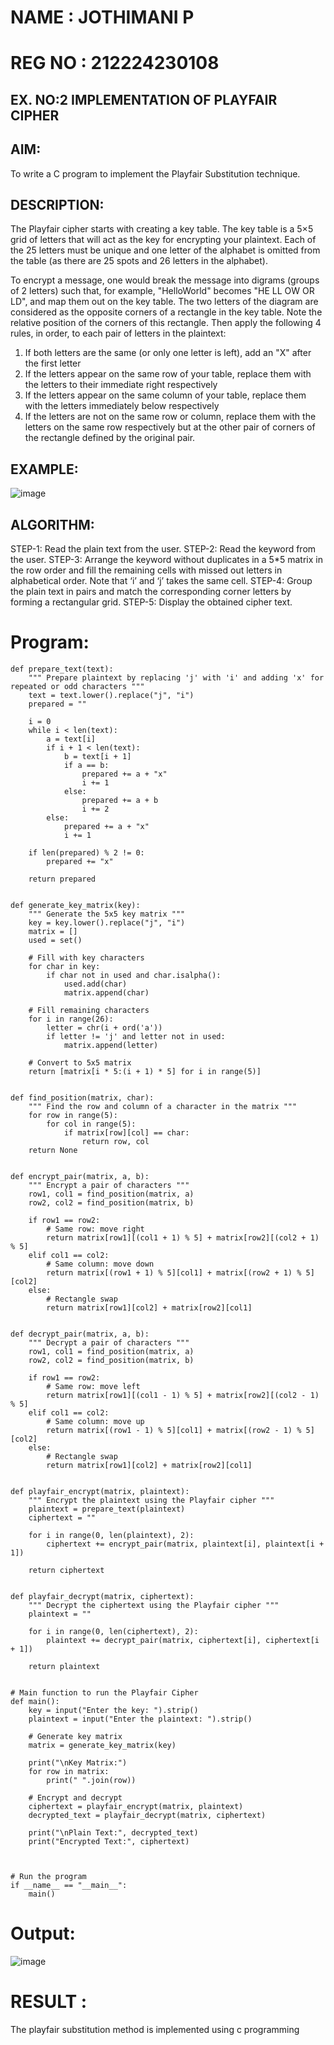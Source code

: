 # NAME : JOTHIMANI P
# REG NO : 212224230108

## EX. NO:2 IMPLEMENTATION OF PLAYFAIR CIPHER

 

## AIM:
 

 

To write a C program to implement the Playfair Substitution technique.

## DESCRIPTION:

The Playfair cipher starts with creating a key table. The key table is a 5×5 grid of letters that will act as the key for encrypting your plaintext. Each of the 25 letters must be unique and one letter of the alphabet is omitted from the table (as there are 25 spots and 26 letters in the alphabet).

To encrypt a message, one would break the message into digrams (groups of 2 letters) such that, for example, "HelloWorld" becomes "HE LL OW OR LD", and map them out on the key table. The two letters of the diagram are considered as the opposite corners of a rectangle in the key table. Note the relative position of the corners of this rectangle. Then apply the following 4 rules, in order, to each pair of letters in the plaintext:
1.	If both letters are the same (or only one letter is left), add an "X" after the first letter
2.	If the letters appear on the same row of your table, replace them with the letters to their immediate right respectively
3.	If the letters appear on the same column of your table, replace them with the letters immediately below respectively
4.	If the letters are not on the same row or column, replace them with the letters on the same row respectively but at the other pair of corners of the rectangle defined by the original pair.
## EXAMPLE:
![image](https://github.com/Hemamanigandan/EX-NO-2-/assets/149653568/e6858d4f-b122-42ba-acdb-db18ec2e9675)

 

## ALGORITHM:

STEP-1: Read the plain text from the user.
STEP-2: Read the keyword from the user.
STEP-3: Arrange the keyword without duplicates in a 5*5 matrix in the row order and fill the remaining cells with missed out letters in alphabetical order. Note that ‘i’ and ‘j’ takes the same cell.
STEP-4: Group the plain text in pairs and match the corresponding corner letters by forming a rectangular grid.
STEP-5: Display the obtained cipher text.




# Program:

~~~
def prepare_text(text):
    """ Prepare plaintext by replacing 'j' with 'i' and adding 'x' for repeated or odd characters """
    text = text.lower().replace("j", "i")
    prepared = ""
    
    i = 0
    while i < len(text):
        a = text[i]
        if i + 1 < len(text):
            b = text[i + 1]
            if a == b:
                prepared += a + "x"
                i += 1
            else:
                prepared += a + b
                i += 2
        else:
            prepared += a + "x"
            i += 1

    if len(prepared) % 2 != 0:
        prepared += "x"

    return prepared


def generate_key_matrix(key):
    """ Generate the 5x5 key matrix """
    key = key.lower().replace("j", "i")
    matrix = []
    used = set()

    # Fill with key characters
    for char in key:
        if char not in used and char.isalpha():
            used.add(char)
            matrix.append(char)

    # Fill remaining characters
    for i in range(26):
        letter = chr(i + ord('a'))
        if letter != 'j' and letter not in used:
            matrix.append(letter)

    # Convert to 5x5 matrix
    return [matrix[i * 5:(i + 1) * 5] for i in range(5)]


def find_position(matrix, char):
    """ Find the row and column of a character in the matrix """
    for row in range(5):
        for col in range(5):
            if matrix[row][col] == char:
                return row, col
    return None


def encrypt_pair(matrix, a, b):
    """ Encrypt a pair of characters """
    row1, col1 = find_position(matrix, a)
    row2, col2 = find_position(matrix, b)

    if row1 == row2:
        # Same row: move right
        return matrix[row1][(col1 + 1) % 5] + matrix[row2][(col2 + 1) % 5]
    elif col1 == col2:
        # Same column: move down
        return matrix[(row1 + 1) % 5][col1] + matrix[(row2 + 1) % 5][col2]
    else:
        # Rectangle swap
        return matrix[row1][col2] + matrix[row2][col1]


def decrypt_pair(matrix, a, b):
    """ Decrypt a pair of characters """
    row1, col1 = find_position(matrix, a)
    row2, col2 = find_position(matrix, b)

    if row1 == row2:
        # Same row: move left
        return matrix[row1][(col1 - 1) % 5] + matrix[row2][(col2 - 1) % 5]
    elif col1 == col2:
        # Same column: move up
        return matrix[(row1 - 1) % 5][col1] + matrix[(row2 - 1) % 5][col2]
    else:
        # Rectangle swap
        return matrix[row1][col2] + matrix[row2][col1]


def playfair_encrypt(matrix, plaintext):
    """ Encrypt the plaintext using the Playfair cipher """
    plaintext = prepare_text(plaintext)
    ciphertext = ""

    for i in range(0, len(plaintext), 2):
        ciphertext += encrypt_pair(matrix, plaintext[i], plaintext[i + 1])

    return ciphertext


def playfair_decrypt(matrix, ciphertext):
    """ Decrypt the ciphertext using the Playfair cipher """
    plaintext = ""

    for i in range(0, len(ciphertext), 2):
        plaintext += decrypt_pair(matrix, ciphertext[i], ciphertext[i + 1])

    return plaintext


# Main function to run the Playfair Cipher
def main():
    key = input("Enter the key: ").strip()
    plaintext = input("Enter the plaintext: ").strip()

    # Generate key matrix
    matrix = generate_key_matrix(key)

    print("\nKey Matrix:")
    for row in matrix:
        print(" ".join(row))

    # Encrypt and decrypt
    ciphertext = playfair_encrypt(matrix, plaintext)
    decrypted_text = playfair_decrypt(matrix, ciphertext)
    
    print("\nPlain Text:", decrypted_text)
    print("Encrypted Text:", ciphertext)
    


# Run the program
if __name__ == "__main__":
    main()

~~~




# Output:

![image](https://github.com/user-attachments/assets/7393de51-7d87-4024-bcfb-896cd823cfec)

# RESULT :
The playfair substitution method is implemented using c programming
